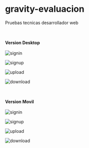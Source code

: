 # gravity-evaluacion
Pruebas tecnicas desarrollador web <br> <br> <br>


  <b>Version Desktop</b> <br> <br>
  ![signin](https://raw.githubusercontent.com/smunoz91998/gravity-evaluacion/master/assets/screen_1.png)

  ![signup](https://raw.githubusercontent.com/smunoz91998/gravity-evaluacion/master/assets/screen_2.png)

  ![upload](https://raw.githubusercontent.com/smunoz91998/gravity-evaluacion/master/assets/screen_3.png)

  ![download](https://raw.githubusercontent.com/smunoz91998/gravity-evaluacion/master/assets/screen_4.png)
   <br> <br> <br>


  <b>Version Movil</b> <br> <br>
  ![signin](https://raw.githubusercontent.com/smunoz91998/gravity-evaluacion/master/assets/screen_5.png)

  ![signup](https://raw.githubusercontent.com/smunoz91998/gravity-evaluacion/master/assets/screen_6.png)

  ![upload](https://raw.githubusercontent.com/smunoz91998/gravity-evaluacion/master/assets/screen_7.png)

  ![download](https://raw.githubusercontent.com/smunoz91998/gravity-evaluacion/master/assets/screen_8.png)
